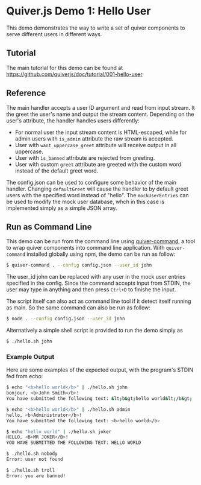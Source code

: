 
Quiver.js Demo 1: Hello User
============================

This demo demonstrates the way to write a set of quiver components to serve different users in different ways. 

## Tutorial

The main tutorial for this demo can be found at https://github.com/quiverjs/doc/tutorial/001-hello-user

## Reference

The main handler accepts a user ID argument and read from input stream. It the greet the user's name and output the stream content. Depending on the user's attribute, the handler handles users differently: 

  - For normal user the input stream content is HTML-escaped, while for admin users with `is_admin` attribute the raw stream is accepted. 
  - User with `want_uppercase_greet` attribute will receive output in all uppercase.
  - User with `is_banned` attribute are rejected from greeting.
  - User with custom `greet` attribute are greeted with the custom word instead of the default greet word.

The config.json can be used to configure some behavior of the main handler. Changing `defaultGreet` will cause the handler to by default greet users with the specified word instead of "hello". The `mockUserEntries` can be used to modify the mock user database, whch in this case is implemented simply as a simple JSON array.


## Run as Command Line

This demo can be run from the command line using [quiver-command](https://github.com/quiverjs/command), a tool to wrap quiver components into command line application. With `quiver-command` installed globally using npm, the demo can be run as follow:

```bash
$ quiver-command . --config config.json --user_id john
```

The user_id john can be replaced with any user in the mock user entries specified in the config. Since the command accepts input from STDIN, the user may type in anything and then press `Ctrl+D` to finishe the input.

The script itself can also act as command line tool if it detect itself running as main. So the same command can also be run as follow:

```bash
$ node . --config config.json --user_id john
```

Alternatively a simple shell script is provided to run the demo simply as

```bash
$ ./hello.sh john
```

### Example Output

Here are some examples of the expected output, with the program's STDIN fed from echo:

```bash
$ echo "<b>hello world</b>" | ./hello.sh john
bonjour, <b>John Smith</b>!
You have submitted the following text: &lt;b&gt;hello world&lt;/b&gt;

$ echo "<b>hello world</b>" | ./hello.sh admin
hello, <b>Administrator</b>!
You have submitted the following text: <b>hello world</b>

$ echo "hello world" | ./hello.sh joker
HELLO, <B>MR JOKER</B>!
YOU HAVE SUBMITTED THE FOLLOWING TEXT: HELLO WORLD

$ ./hello.sh nobody
Error: user not found

$ ./hello.sh troll
Error: you are banned!
```
